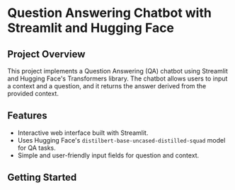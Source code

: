 # Question Answering Chatbot with Streamlit and Hugging Face

## Project Overview

This project implements a Question Answering (QA) chatbot using Streamlit and Hugging Face's Transformers library. The chatbot allows users to input a context and a question, and it returns the answer derived from the provided context.

## Features

- Interactive web interface built with Streamlit.
- Uses Hugging Face's `distilbert-base-uncased-distilled-squad` model for QA tasks.
- Simple and user-friendly input fields for question and context.

## Getting Started


